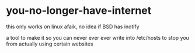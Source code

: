 # you-no-longer-have-internet

this only works on linux afaik, no idea if BSD has inotify

a tool to make it so you can never ever ever write into /etc/hosts to stop you from actually using certain websites
